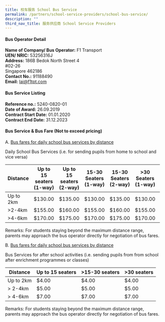```yaml
---
title: 校车服务 School Bus Service
permalink: /partners/school-service-providers/school-bus-service/
description: ""
third_nav_title: 服务供应商 School Service Providers
---
```

#### Bus Operator Detail

**Name of Company/ Bus Operator:** 
F1 Transport<br>
**UEN/ NRIC:** 
53256316J<br>
**Address:** 186B Bedok North Street 4<br>
#02-26<br>
Singapore 462186<br>
**Contact No.:** 
91188490<br>
**Email:** 
lai@f1tpt.com<br>

#### Bus Service Listing

**Reference no.:** 5240-0820-01<br>
**Date of Award:** 26.09.2019<br>
**Contract Start Date:** 01.01.2020<br>
**Contract End Date:** 31.12.2023

#### Bus Service &amp; Bus Fare (Not to exceed pricing)

A. <u>Bus fares for daily school bus services by distance</u>

Daily School Bus Services (i.e. for sending pupils from home to school and vice versa)



| Distance | Up to 15 seaters (1-way) | Up to 15 seaters (2-way) | 15-30 Seaters (1-way) | 15-30 Seaters (2-way) | &gt;30 Seaters (1-way) | &gt;30 Seaters (2-way) |
| -------- | -------- | -------- | -------- | -------- | -------- |-------- |
| Up to 2km     | $130.00     | $135.00     | $130.00     | $135.00     | $130.00     | $135.00     |
| &gt;2-4km     | $155.00     | $160.00     | $155.00     | $160.00     | $155.00     | $160.00     |
| &gt;4-6km     | $170.00     | $175.00     | $170.00     | $175.00     | $170.00     | $175.00     |

Remarks: For students staying beyond the maximum distance range, parents may approach the bus operator directly for negotiation of bus fares.

B. <u>Bus fares for daily school bus services by distance</u>

Bus Services for after school activities (i.e. sending pupils from from school after enrichment programmes or classes)



| Distance | Up to 15 seaters | &gt;15-30 seaters | &gt;30 seaters |
| -------- | -------- | -------- | -------- |
| Up to 2km     | $4.00     | $4.00     | $4.00     |
| &gt; 2-4km     | $5.00     | $5.00     | $5.00     |
| &gt; 4-6km     | $7.00     | $7.00     | $7.00     |

Remarks: For students staying beyond the maximum distance range, parents may approach the bus operator directly for negotiation of bus fares.